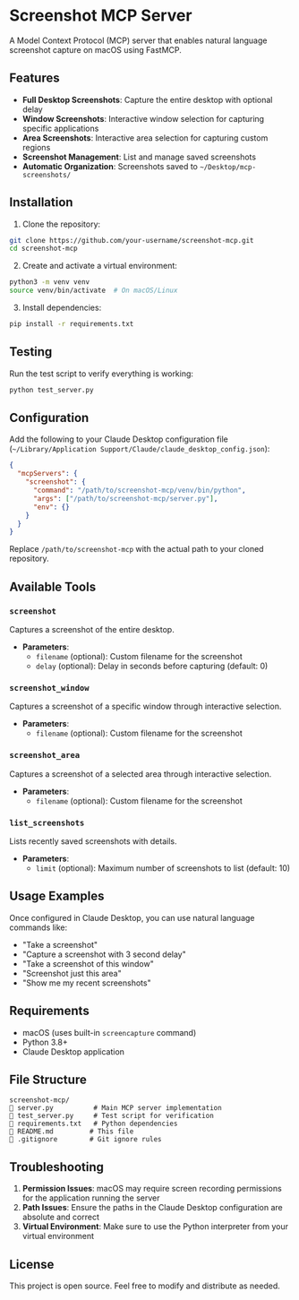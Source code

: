 # Screenshot MCP Server

A Model Context Protocol (MCP) server that enables natural language screenshot capture on macOS using FastMCP.

## Features

- **Full Desktop Screenshots**: Capture the entire desktop with optional delay
- **Window Screenshots**: Interactive window selection for capturing specific applications
- **Area Screenshots**: Interactive area selection for capturing custom regions
- **Screenshot Management**: List and manage saved screenshots
- **Automatic Organization**: Screenshots saved to `~/Desktop/mcp-screenshots/`

## Installation

1. Clone the repository:
```bash
git clone https://github.com/your-username/screenshot-mcp.git
cd screenshot-mcp
```

2. Create and activate a virtual environment:
```bash
python3 -m venv venv
source venv/bin/activate  # On macOS/Linux
```

3. Install dependencies:
```bash
pip install -r requirements.txt
```

## Testing

Run the test script to verify everything is working:
```bash
python test_server.py
```

## Configuration

Add the following to your Claude Desktop configuration file (`~/Library/Application Support/Claude/claude_desktop_config.json`):

```json
{
  "mcpServers": {
    "screenshot": {
      "command": "/path/to/screenshot-mcp/venv/bin/python",
      "args": ["/path/to/screenshot-mcp/server.py"],
      "env": {}
    }
  }
}
```

Replace `/path/to/screenshot-mcp` with the actual path to your cloned repository.

## Available Tools

### `screenshot`
Captures a screenshot of the entire desktop.
- **Parameters**:
  - `filename` (optional): Custom filename for the screenshot
  - `delay` (optional): Delay in seconds before capturing (default: 0)

### `screenshot_window`
Captures a screenshot of a specific window through interactive selection.
- **Parameters**:
  - `filename` (optional): Custom filename for the screenshot

### `screenshot_area`
Captures a screenshot of a selected area through interactive selection.
- **Parameters**:
  - `filename` (optional): Custom filename for the screenshot

### `list_screenshots`
Lists recently saved screenshots with details.
- **Parameters**:
  - `limit` (optional): Maximum number of screenshots to list (default: 10)

## Usage Examples

Once configured in Claude Desktop, you can use natural language commands like:
- "Take a screenshot"
- "Capture a screenshot with 3 second delay"
- "Take a screenshot of this window"
- "Screenshot just this area"
- "Show me my recent screenshots"

## Requirements

- macOS (uses built-in `screencapture` command)
- Python 3.8+
- Claude Desktop application

## File Structure

```
screenshot-mcp/
   server.py          # Main MCP server implementation
   test_server.py     # Test script for verification
   requirements.txt   # Python dependencies
   README.md         # This file
   .gitignore        # Git ignore rules
```

## Troubleshooting

1. **Permission Issues**: macOS may require screen recording permissions for the application running the server
2. **Path Issues**: Ensure the paths in the Claude Desktop configuration are absolute and correct
3. **Virtual Environment**: Make sure to use the Python interpreter from your virtual environment

## License

This project is open source. Feel free to modify and distribute as needed.